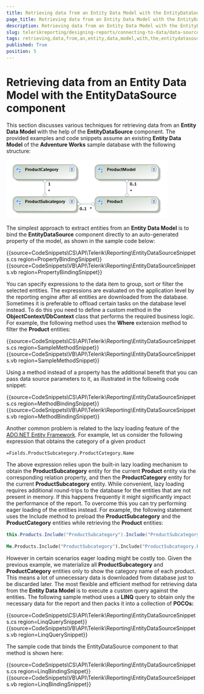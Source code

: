 ```yaml
---
title: Retrieving data from an Entity Data Model with the EntityDataSource component
page_title: Retrieving data from an Entity Data Model with the EntityDataSource component 
description: Retrieving data from an Entity Data Model with the EntityDataSource component
slug: telerikreporting/designing-reports/connecting-to-data/data-source-components/entitydatasource-component/retrieving-data-from-an-entity-data-model-with-the-entitydatasource-component
tags: retrieving,data,from,an,entity,data,model,with,the,entitydatasource,component
published: True
position: 5
---
```


# Retrieving data from an Entity Data Model with the EntityDataSource component

This section discusses various techniques for retrieving data from an __Entity Data Model__ with the help of the __EntityDataSource__ component. The provided examples and code snippets assume an existing __Entity Data Model__ of the __Adventure Works__ sample database with the following structure:

  ![](images/DataSources/EntityDataSourceAdventureWorksEntityModel.png)

The simplest approach to extract entities from an __Entity Data Model__ is to bind the __EntityDataSource__ component directly to an auto-generated property of the model, as shown in the sample code below:           

{{source=CodeSnippets\CS\API\Telerik\Reporting\EntityDataSourceSnippets.cs region=PropertyBindingSnippet}}
{{source=CodeSnippets\VB\API\Telerik\Reporting\EntityDataSourceSnippets.vb region=PropertyBindingSnippet}}

You can specify expressions to the data item to group, sort or filter the selected entities. The expressions are evaluated on the application level by the reporting engine after all entities are downloaded from the database. Sometimes it is preferable to offload certain tasks on the database level instead. To do this you need to define a custom method in the __ObjectContext/DbContext__ class that performs the required business logic. For example, the following method uses the __Where__ extension method to filter the __Product__ entities: 

{{source=CodeSnippets\CS\API\Telerik\Reporting\EntityDataSourceSnippets.cs region=SampleMethodSnippet}}
{{source=CodeSnippets\VB\API\Telerik\Reporting\EntityDataSourceSnippets.vb region=SampleMethodSnippet}}

Using a method instead of a property has the additional benefit that you can pass data source parameters to it, as illustrated in the following code snippet: 

{{source=CodeSnippets\CS\API\Telerik\Reporting\EntityDataSourceSnippets.cs region=MethodBindingSnippet}}
{{source=CodeSnippets\VB\API\Telerik\Reporting\EntityDataSourceSnippets.vb region=MethodBindingSnippet}}

Another common problem is related to the lazy loading feature of the  [ADO.NET Entity Framework](http://msdn.microsoft.com/en-us/library/aa697427%28VS.80%29.aspx). For example, let us            consider the following expression that obtains the category of a given product

````
=Fields.ProductSubcategory.ProductCategory.Name
````

The above expression relies upon the built-in lazy loading mechanism to obtain the __ProductSubcategory__ entity for the current __Product__ entity via the corresponding relation property, and then the __ProductCategory__ entity for the current __ProductSubcategory__ entity. While convenient, lazy loading requires additional round-trips to the database for the entities that are not present in memory. If this happens frequently it might significantly impact the performance of the report. To overcome this you can try performing eager loading of the entities instead. For example, the following statement uses the Include method to preload the __ProductSubcategory__ and the __ProductCategory__ entities while retrieving the __Product__ entities: 

    
````cs
this.Products.Include("ProductSubcategory").Include("ProductSubcategory.ProductCategory").ToList()
````
````vb
Me.Products.Include("ProductSubcategory").Include("ProductSubcategory.ProductCategory").ToList()
````

However in certain scenarios eager loading might be costly too. Given the previous example, we materialize all __ProductSubcategory__ and __ProductCategory__ entities only to show the category name of each product. This means a lot of unnecessary data is downloaded from database just to be discarded later. The most flexible and efficient method for retrieving data from the __Entity Data Model__ is to execute a custom query against the entities. The following sample method uses a __LINQ__ query to obtain only the necessary data for the report and then packs it into a collection of __POCOs:__ 

{{source=CodeSnippets\CS\API\Telerik\Reporting\EntityDataSourceSnippets.cs region=LinqQuerySnippet}}
{{source=CodeSnippets\VB\API\Telerik\Reporting\EntityDataSourceSnippets.vb region=LinqQuerySnippet}}

The sample code that binds the EntityDataSource component to that method is shown here:           

{{source=CodeSnippets\CS\API\Telerik\Reporting\EntityDataSourceSnippets.cs region=LinqBindingSnippet}}
{{source=CodeSnippets\VB\API\Telerik\Reporting\EntityDataSourceSnippets.vb region=LinqBindingSnippet}}

